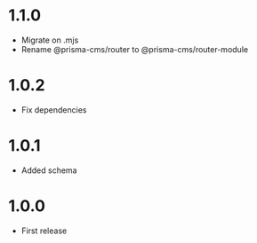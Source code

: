1.1.0
==================================
- Migrate on .mjs
- Rename @prisma-cms/router to @prisma-cms/router-module

1.0.2
==================================
- Fix dependencies

1.0.1
==================================
- Added schema

1.0.0
==================================
- First release
